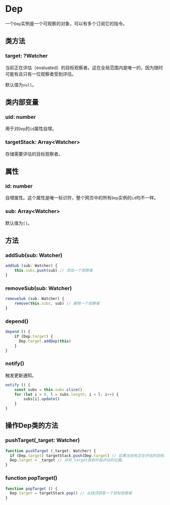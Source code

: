 # Dep

一个`Dep`实例是一个可观察的对象，可以有多个订阅它的指令。

## 类方法

### target: ?Watcher

当前正在评估（evaluated）的目标观察者。这在全局范围内是唯一的，因为随时可能有且只有一位观察者受到评估。

默认值为`null`。

## 类内部变量

### uid: number

用于对`Dep`的`id`属性自增。

### targetStack: Array\<Watcher>

存储需要评估的目标观察者。

## 属性

### id: number

自增属性。这个属性是唯一标识符，整个网页中的所有`Dep`实例的`id`均不一样。

### sub: Array\<Watcher>

默认值为`[]`。

## 方法

### addSub(sub: Watcher)

```javascript
addSub (sub: Watcher) {
    this.subs.push(sub) // 添加一个观察者
}
```



### removeSub(sub: Watcher)

```javascript
removeSub (sub: Watcher) {
    remove(this.subs, sub) // 删除一个观察者
}
```



### depend()

```javascript
depend () {
    if (Dep.target) {
      Dep.target.addDep(this)
    }
}
```



### notify()

触发更新通知。

```javascript
notify () {
    const subs = this.subs.slice()
    for (let i = 0, l = subs.length; i < l; i++) {
        subs[i].update()
    }
}
```



## 操作Dep类的方法

### pushTarget(_target: Watcher)

```javascript
function pushTarget (_target: Watcher) {
  if (Dep.target) targetStack.push(Dep.target) // 如果当前有正在评估的目标观察者，那么就将_target推入栈中。
  Dep.target = _target // 并将_target放到开始评估的位置。
}
```

### function popTarget()

```javascript
function popTarget () {
  Dep.target = targetStack.pop() // 从栈顶获取一个目标观察者
}
```



